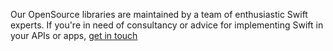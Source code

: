 Our OpenSource libraries are maintained by a team of enthusiastic Swift experts. If you're in need of consultancy or advice for implementing Swift in your APIs or apps, [get in touch](mailto:joannis@orlandos.nl)
